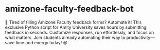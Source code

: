 # amizone-faculty-feedback-bot
🚀 Tired of filling Amizone Faculty feedback forms? Automate it! This exclusive Python script for Amity University saves hours by submitting feedback in seconds. Customize responses, run effortlessly, and focus on what matters. Join students already automating their way to productivity—save time and energy today! 😎
